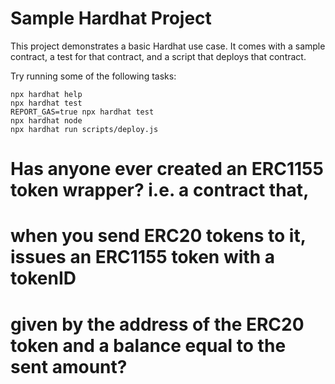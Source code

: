 # Sample Hardhat Project

This project demonstrates a basic Hardhat use case. It comes with a sample contract, a test for that contract, and a script that deploys that contract.

Try running some of the following tasks:

```shell
npx hardhat help
npx hardhat test
REPORT_GAS=true npx hardhat test
npx hardhat node
npx hardhat run scripts/deploy.js
```

# Has anyone ever created an ERC1155 token wrapper? i.e. a contract that,

# when you send ERC20 tokens to it, issues an ERC1155 token with a tokenID

# given by the address of the ERC20 token and a balance equal to the sent amount?

